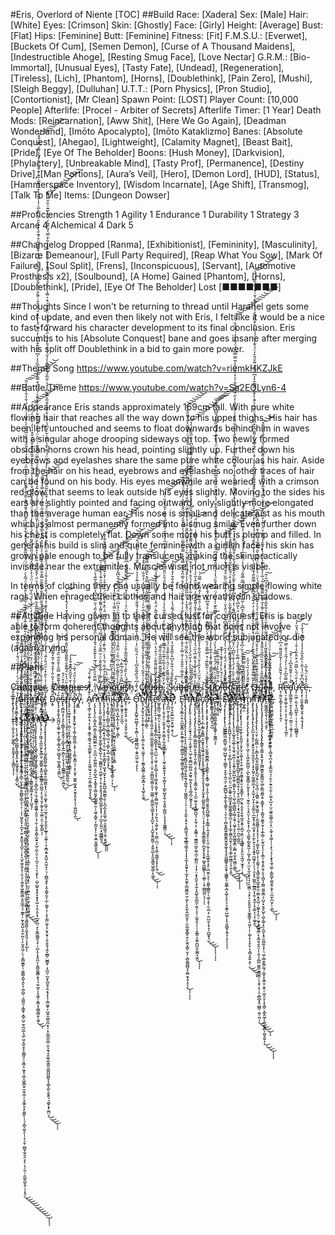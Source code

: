 #Eris, Overlord of Niente
[TOC]
##Build
Race: [Xadera]
Sex: [Male]
Hair: [White]
Eyes: [Crimson]
Skin: [Ghostly]
Face: [Girly]
Height: [Average]
Bust: [Flat]
Hips: [Feminine]
Butt: [Feminine]
Fitness: [Fit]
F.M.S.U.: [Everwet], [Buckets Of Cum], [Semen Demon], [Curse of A Thousand Maidens], [Indestructible Ahoge], [Resting Smug Face], [Love Nectar]
G.R.M.: [Bio-Immortal], [Unusual Eyes], [Tasty Fate], [Undead], [Regeneration], [Tireless], [Lich], [Phantom], [Horns], [Doublethink], [Pain Zero], [Mushi], [Sleigh Beggy], [Dulluhan]
U.T.T.: [Porn Physics], [Pron Studio], [Contortionist], [Mr Clean]
Spawn Point: [LOST]
Player Count: [10,000 People]
Afterlife: [Procel - Arbiter of Secrets]
Afterlife Timer: [1 Year]
Death Mods: [Reincarnation], [Aww Shit], [Here We Go Again], [Deadman Wonderland], [Imōto Apocalypto], [Imōto Kataklizmo]
Banes: [Absolute Conquest], [Ahegao], [Lightweight], [Calamity Magnet], [Beast Bait], [Pride], [Eye Of The Beholder]
Boons: [Hush Money], [Darkvision], [Phylactery], [Unbreakable Mind], [Tasty Prof], [Permanence], [Destiny Drive], [Man Portions], [Aura’s Veil], [Hero], [Demon Lord], [HUD], [Status], [Hammerspace Inventory], [Wisdom Incarnate], [Age Shift], [Transmog], [Talk To Me]
Items: [Dungeon Dowser]

##Proficiencies
Strength 1
Agility 1
Endurance 1
Durability 1
Strategy 3
Arcane 4
Alchemical 4
Dark 5

##Changelog
Dropped [Ranma], [Exhibitionist], [Femininity], [Masculinity], [Bizarre Demeanour], [Full Party Required], [Reap What You Sow], [Mark Of Failure], [Soul Split], [Frens], [Inconspicuous], [Servant], [Automotive Prosthesis x2], [Soulbound], [A Home]
Gained [Phantom], [Horns], [Doublethink], [Pride], [Eye Of The Beholder]
Lost [■■■■■■■]

##Thoughts
Since I won't be returning to thread until Harahel gets some kind of update, and even then likely not with Eris, I felt like it would be a nice to fast-forward his character development to its final conclusion.
Eris succumbs to his [Absolute Conquest] bane and goes insane after merging with his split off Doublethink in a bid to gain more power.

##Theme Song
https://www.youtube.com/watch?v=riemkHKZJkE

##Battle Theme
https://www.youtube.com/watch?v=Sa2EOLyn6-4

##Appearance
Eris stands approximately 169cm tall. With pure white flowing hair that reaches all the way down to his upper thighs. His hair has been left untouched and seems to float downwards behind him in waves with a singular ahoge drooping sideways on top. Two newly formed obsidian horns crown his head, pointing slightly up. Further down his eyebrows and eyelashes share the same pure white colour as his hair. Aside from the hair on his head, eyebrows and eyelashes no other traces of hair can be found on his body. His eyes meanwhile are wearied, with a crimson red glow that seems to leak outside his eyes slightly. Moving to the sides his ears are slightly pointed and facing outward, only slightly more elongated than the average human ear. His nose is small and delicate just as his mouth which is almost permanently formed into a smug smile. Even further down his chest is completely flat. Down some more his butt is plump and filled. In general his build is slim and quite feminine with a girlish face, his skin has grown pale enough to be fully translucent, making the skin practically invisible near the extremities. Muscle-wise, not much is visible.

In terms of clothing they can usually be found wearing simple flowing white rags. When enraged their clothes and hair are wreathed in shadows.

##Attitude
Having given in to their cursed lust for conquest, Eris is barely able to form coherent thoughts about anything that does not involve expanding his personal domain. He will see the world subjugated or die (again) trying.






##Plans


C̷o̵n̷q̷u̷e̵r̴, 
C̸o̶n̷q̶u̶e̵s̵t̸, 
V̴̦̈́̓̈ą̶͙̬͑͆͝n̵̠͍͖̆̚͝q̵͇̌ͅu̴̬͇͉̾i̵̩̺͝ͅs̸̟͎͔̔̈́͘h̷̘̤̅, 
C̸̟͎̩͛r̸̥̺̀̉u̵̧̳̓̔̀̓͜͝s̵͖̞̉͛̂͝h̵͚̟͇̏͛̀͐͝ͅ, 
S̷͉̟̬̮͔͍͂͗̀u̶̜̔́̐͘͠b̶̨̛̗̍d̷̛̳̂̀͆̅̑͋̈ǔ̷̲͎̓̓̑̋̊̆̆̕͝e̶̹̝͓̠̝̪͙̺̪̓ͅ, 
S̵̤͓̝̺͒́͝ų̷̢̛͚̣̻̙̱̟̪͇̱͎̱͖̬̻̫̝̠̬̺́̋̆͂̏̂́͗͆̚b̸̢̧̡̤͓͚̘̟͔̻̘͉̱̋̄̈́̆̋͂͐̓́͌̂̿͒̏͠j̶̧̛̛̼̦̻͕͓̭̘̮̬̉̇͐̈́̆͐̀̀̾̇͒͊̍͗̾̌̕̚ͅu̵̗̰̭͔̘̤͌̃͌̄̒́͗̚ģ̴̨̛̲̹̻̤̻͚̰͚̟͔͖̊̓̈́̇̽̂̈́̾̾̅̓͆̚ą̷̧̞͚͍͈̬̓̀͜t̶̢̝̝̓̈̀̇́͋͌̏̀ͅe̸̛͎͇̹̫͇̟̞͖̭̻̯̊̋̋͌̄́̋̍͋̿̿͊̅̕͠͠, 
Q̶̼̣̹̥́̑́͒̄͋͆̃̃͗̔̿͝ű̴̻͚̺̼̅͠ͅe̷͍͈͖̖̋̏̽̿̽̇͛́̀̌͊̃̃͆͂̀l̵̢̢̛̳̱̙͈͈͙͕͉̙̼̗̦̙͈̫̞̥̠̜͍̣͉̻̩͍͔͈̰̱͋͆̒̋̄͋̅̆̏̀̅͑̉̓͛̈́̈́̎̽́̕̕̚͠͝͠ļ̴̧͍͍̪̝̱̞͈͉͖̯̫̬̗̫̖͙̰̘̖̲̣̱̤͎̀ͅ, 
Ṙ̴̛̝̦̼̯̮̩̳͓͕̩̗̙̩̝̹͍̇̀͗́̌͊̋̀̓̍̓̃̎̎̑͌̈͗͆͐̌̏͑̎̆͒̊̒͑̊͘̕ͅe̷̢̛̥̠̩̫̥͚̦̯̹̞̠͕̖̗̫̥̞̜͓̖̘̲͈̿̿͒͆̒̎͗̍̀̉́͂̆́̓̐̋̅͒͠ͅd̵̡̢̛̛̳͚͈̬̦̮̖̙̝̗̳͉̠̣̳̠͉͔̲̘̹̝̐̍͑͑̂͌̂͒͆̒͗̓̄̚̕̚͘̕͝ͅư̶̡̦̫͖̤͕̰͔̖͉̺̺͓̠̣̹̞̩̠̖̪̳̳͉̒̓̐̈́̑̀̿̃̈́͒̈̊̎͛͑̐͗̇̑̽̀̋̈́̽̋̓̕͝͝ͅç̵̨̛̛͙̹̯͈̮͓̳̱̥̮̭̹̞͍̮̘͓͓̐̌͆͛̐̈́̔͂͐͛̏̋̊͂̊͐̔̓̓̈́͊́̓̃̔̚͠ͅẹ̶͎͎͔̮͖̺̑̓͒̔̈́̄̀̅̀, 
Ṱ̵̢̧̡̢̩̩̦̤̝͍̘̦̭̫̩̥̤͓̤̲̥̻̜͎͈̱̰̝̗̙͕̖͈̳̯͉̘̌̐̇̍ͅͅr̸̢̢̡̡̮̳̞̮̟̯͙̬̜͔̩̗͉̥͕̳̠̲̪̳̝̖͇̬̟̭͕̟̰͚̝̬̥̤̣̩̟̳̠̺̒̌͑̐͛͒̋́̀̇̓́̉͗̅́̈́̐̓̒̌͋̃̒͗̐̿̍̓͐͛̍͌̏̍̕͜͜͝͠͠͝͝a̷̢̨̢̧̱͎̦͎̟͙̬̲͉̘̝̘͚̝̜͓͉̰̮̯̦̝̘͕̭̜̯̹̙͓̬̣͙͒̃͗̌͊̀̄̎̊̓̈́̊̀̍͛̈́ͅm̵̡̨̮̮̻̱͇͇̗͇͕̮̖͖̲̣͔̦̖̜̯̺̞̘̣̹̞̬̩̐͛̉͛̔̎̋́̏̑́͐̅̐̏̓̂͌͛̋́̓̏̑̈̊̈́͛̊̚͘̕̚͝ͅp̸̧̡̛̛̫̟͚͓̯̪̝̩̖̬͍̺̘̘͙̪̜̘̠̩̺̩͎̭̙̲̼͇͕̫͉̜̞̮̳̠̮͒͗͒́̐̓̽͗̐͆̃͑̈́͛́̈́̾͒̀̓́͂̃͛͋͗̾̇̌́͒͊̔̍̕͜͝͝l̵̛̛̰̏̾͂̾͐̿̓̿̇̍̈́̔̍͑̔͌̽͊́̈́̾̿̔̽̈́̒́́̀̀̽̃͊͗͘͠͠ȩ̸̘̥̼͖̘̟͖̘́͂̇̈́͜, 
D̴͙̬̎̃̌̅͌̑̉͐͋̋̍̍̄̊́͊̓͂̓͌̅̏̚͘͘͝e̴̢̨̡͓̬̝̬̖̭̺̪̮͕͖̥̫̥̜͓̻̥͕͇͙̺̜͖̺̘̥͖͕̥̳̘͉͇̤͋́̋̿̋̉͊͂̋͊̿̋̀̀̐̎̃̇̏̎̓̆̉̉́̔̕͜͝ͅs̶̢̢̧̻͖̩͙̦̘̭͎̼͇̞͎̭̱̭̘̦̠͇͓͎͍̲̩͇̙̜̬͎͉̖̩̳͇͍̠̠̠̼̯̪̞̏͋̑́̃̽̒͒̈́͒͜ͅṫ̸̢̨̢̢̨̧̧̛̹̹̜͎͈̱̝̤͕̼̬̟̤͓̻̼̗̙̬̥̪̫̳̺̮͇̜͚̰̹͇͈͚̪̼͉̤̋̋̂͊͗̋̈́̓̆̈́͌͊̌̇̄͌͊̂̌̋̒̎̐̎̈́̆́̊̈́͋̓́̈́̂͒̓̀́̄̓̽̀̉̎̕̚̕͜͠͝r̶̨̥̥͕̞͖͕͓̙̖͎̣͖̦̠͓̗̲͎̣͖͇̝͓̝̻̤͇̬̻͈͈̹͓̳̥̜̎̅̂̆̓͒͗̌̔̑͂̆̽͆͊͊̌̉̾͠ͅǒ̶̡̧̨̧̡̡͔̬̥̭̫̱̦̥͎͚̣̩̳̼̖̻̣͓̟̣̞̗͚̤͓͇̤̘̩͙͕̫͙̹͖̯͍͚͙͍͙̮͈͓͈͙͎͉͎͖̤̪̺̞̼͒̋̾̈̀̍̑̔̎̈́͐͂̇̚̕̕̕͜͝͠ͅỳ̷͈̳̊̀̽͋̚͘, 
A̸̢̧̧̻͎̰͕͍̩͉̩̖̱̭͓͔͇̞͔̻̘̮͔͉͇͚̙̹̝̣̗̙̱͖̯̰̠̘͉̠̲͔͚͎̻̤͍̘̥̞̼͐͊̒͋̄͋͛͊͗̄́͜͜͝͝͝ņ̵̨̡̨̨̡͎̫͔͚̞̞̪̣̳̞̯͚̪̪͚̲̫̜̤͕̤̼̪̣̩͚̰̰̼̤͔̰̞̺̖̲͉͙͚̥̟͉̻͈̰̟̺̭͚̠̰̦̩͖̘̞̻̟̗̩̪̱͙̙̩̫͎̝̪̯̖̳͈̱̮̅̽̈́́̑̾̿̈͂̊̋͑̈́̈́̅̓͐͊̂̂̓́̌̉͐͛̈̑͂̍̊̌̎̓̃͑̂͐͂́̍̎̿̅̇̄͆̓̒́͐͐̅͊͛̀̕͘̚̚̚̕͜͠͠͠ͅͅͅn̴̢̢̨̧̨̛̛̛̛͍̦̪̭̥͍͇̭͎̻̥̖͈̟̫͓͇̙͓̻͓̺̩̜͉̮̺̻̰͎̦͖͚̜͙̦̮̜̥͓̯͙̘͓̯̻̝̺̼̟̬͓͓̹̘̜̲̰͎̤̪̯̣̞͖̳͇̱͉̔͆̈͒͛́͌̇̿͑̍̅̄̂̋̎̐̈͑̋̿̐͛̈́͆̒̿́̅̑̀͆̓͐͌̇͐͌̔͌̃́̂̒͂̓͛̉̄̋̈͑͊̾͐͒̽͛͑̅̕͘̕͘̕͜͜͝͝͠͝͝ͅͅͅi̵̢̨̡̨̧̧̙̦̰̠̠̠͍̙̻̗͍͓̪̥̹̘̫̦̫̠͕̞̼̩͇̬̗͓͖͙̘͖̟̞̩̝̮̭̪̺̦͇̫͇̩͈̹̝̪̝̲͎̥̭͚͎̺̜̯̱̭̤͇̯͔̼̦̬̯̯͂͗͑́́͗̀̽̌̓̉̑́͂̇́̋́̔̇̈́̃̀͊͑̎̽̾͗̉̂̀̎͗́̀̅́̈́̇̏̽͒͛̂̆̃̈́̈̓̅͒͛̓̄͛̌͂͑͆́͋̂̀̂̃̽̃͊̒̐͊̓̽̕̚͘͘͜͠͝͠͝͝͠͝͠͝ͅͅͅḥ̷̢̧̧̖̳̘̙͚̺̮͔̪̩̼͇̖̻̖͖̣͉̞̺̙̱̩̺̣͉̼̥̮͙̩̇̀̽͆̐̈́͐̋̈́̀͜͜͝ͅͅį̷̛̛̱̘̭͈̬̗̼͚̩̙̮̯̳̣͔͍̘̬̭̝̟̥̝̖̫̠͇̺̠̭̟̬̠͙͍͔̯͍̦̳̦͕͔̹͗͋͂͛͐̅̍͌̾̉̍̍̏͆͌̄͛̆͊̑̒̑̓͐̓̾̌̌͊͘͜͝͝͝ͅͅl̴̢̧̛̦̪̠͉̼͕͙͓̘̖̰͉̜͎̹̼̻̬͉̗͉̱͖̲͎̥̠̠̟̳̏̊̐̓̈́̆͂̓̄̽́̔͗͗̽̏̌͒̈́̈́̅̅̒̂̏̃̅͆̀͒͑̿̐͛͌̀̿̔̍͋̿̋̓̾̋̚̚͘̚͘͠͝͝͝͝͠a̸̢̛̛̛̬̙̰̪͕̝̺͎̲̩͎̩͖̟̜̩̳̔͊͑͐̀̃̊̀͐̑̏͌͐̄̈͂͑͆̈͋͗̈͂̋̄́͑̅́̈́͑͋͆̏̑̃̏̈́͋̈́̾͆̈̈͂̒͊̈́́̆̎̈́̄̊͆̃̓̄̓́̾̋͆̇͗̐̃́̕̕̕̚͘͘͝͠͝͠͝͝͝͝͝ͅt̴̨̮͍̮̭̥̤̘͓̮̪͉͂̌̈́͊̇͂̿̂̉̈́̃́͆͊̇͘͝e̶̢̖̣͚̥͈͉̥̣̮̠͉̝̬̬̣̰̦̲̍̊̐̇̑͆́̈́̈̀͐̏̐͑͋͆̌̋̅̅̾̎̓͐͐̅̾̔̒̃́͌̂̓̉̍̓͊̈̔͗͑̀̏͐̾͒͂̾͐͑͆̀̑͌͂̉͂͑͆̏̾̊͂́͛͋͆̈́̀͛̽͑͗̈́̉̓́̆̚̕̕͘͜͜͜͝͝͝͝͝ͅ, 
Ǫ̵̧̡̡̧̛̛̛̛̛̼̺̥͖̮̻͓̩͙͙̻̣̩͖̼͍̪͇̺̹̣̱͍̼͖̣̰͉͉̙̙̐̈́̍͊̒͆́̑̏̂̅̆̐͆́̓̍̇̑́̏̏̈̓̇͗͛̇̾̐̄̀͒̍͌̃͆͑̋̓́̄̎̎͑͌̉́͊͐̇̉̇͊̓̾͛̔̀̎̈̂̑̈͑̆̓̐̿͗͒͘̚̚͘͘͝͝͠͠͝͝͠͝͠͝ͅb̵̢̡̧̡̛̛̛̰̘̯̹̟̯̜̭̥̹̖̜̗͎̘͚̤̜͍͙͉̤͚̥̜̜̹̮͇͎̪̱͇̦͈̼̲͙̳̝̣͔̘̺̥̥͚̔̽̐̓̒̉͑̔͒̃́̓̓̄͐̽̐̀̉̌̄̑͋͊̇͛͂̇̌͐̌́́̒̊́͒̅̇̆̀͗͑͊̄̅̓̀̾̉̒͑͐̐̏̇͆̋̊̂̊̚̚͘̚͜͝͝͝͝l̸̨̛̛̹̲̘̼̩̙̥̹̖̻͕̳͛̀̇͌͒̓̌͂̌͊͋̀́̄̉̒̆̿͌́̋̈͊̆̈́̇̆͛̈́͒̍̈́̈́̈͑̎̈́̄̇̿̈́͊̏͛̎͒̑̿̋̂͛̋̂̈́̂̿͌͐̒̕͘̚̕͝͝ͅï̷̧̨̢̬̭̞͖͔̟̝̀͆̍̈́̔͂̾͛̒̊̓̃̄̇̆̇͌̅͐̐̎͂̅͂̑̓̎̈̒̔̋͆͋̈́̊̆͊̀͌͌̇̀̓̑̐̅̓̐̌̔͘̕̕͠͝͝t̴̡̧̡̨̨̨̨̧̧͈̘̪̘͍͕̼̼̼̤͚̼̠͇̭̠̭̠̳͕̦̖͓̥̦̫͔̣̯̼̻̺̰̯̳͕̮̩̜̼͖̪̹̙̳͖̫͉̲͚̝͙̝͓̺̮̹̜̜̭̺̝̬̼͚͖̜͕͈͍̼̲͎̝̰̼̯̻̭͖̠͇̩͓͖̰̉̓̉̌͋́̎͑̚͜͜ͅͅͅe̷̢̨̢̡̛̛̛̙̞̫̣̝̗̣͕̘̥̥͇͎̪̙̯̺̪̥͓̭̘̯̤̺̩̣͖̖͔͈̠̻̖̞͓̜̳͙͈̣̰̬̹͚͓͔̬̻̼̰͔̦͎̦͉̗͈̖̘͕͖̜̱̙͎̦̫̳̜̪̤̣͙͕͖̹͚͖̥̞͓̩̙̯͉̎͑͛͌͆̀͊̽̀̀̂̃̈͌̈͌̆̑͐̈́͒́̓̈́̓̌́͗̀̾̿̎̾̂̎͑̄̃̀̈́̈̽̇̈́͂̔̄̐́̐̊̾̐̾̂̌͜͜͝͝͝͝r̷̺͍̥̻̼̹͖͈̯̤͎͔̣̥̝̣̟͖̼̟̹̭͚̰̀̍̿̓͑͐͂̀̿̌̎̄͂͊̿̌̅̅͋̏̑͌͜͜͠ͅͅą̶̢̨̢̛̛̛̜͍̘̱̩̠̮̼̞͉̥̞̯͕͇̗̗̰̝̲͖͉̫̮̹̖̦̦͖̖̮̯͍̱̞̟̩̮̜͇͙̩̹̳̙̺̱̝̰̜̯̝̭͍̜͇̪̗̩̟͓͓̯̱͇͇̤̜́̏̽̾̏͐̆̓̏͌͋̈̒̾͂̏͗͊̋̑̈́̆̌͊͐̄̆̃͒͛͋̋͂̓̿̑̑̄͋̀̾͑͋̇̂͑͗̆͑̐̈́̎͐̈̎̎͆̃͊̑̽͆̍̔̒͛̐͆̈́̓̂͒̎́͌̅̑̇́͛͌͑͐͋͒̌̏̇̇̏́̚̕͘̕̚̕͜͜͜͠͝͝͝͝͠͝ͅͅͅţ̴̨̛̪̪̰̗͎̼̥͚̲̠̺̘̝͈͉̬͉̜́̋̉̎͑̆̔͌̆͌̏̆̀̈́̑͑̎̏͛͊̎̊̈́́̓̑̈́̈́͆͒̚͝ͅȩ̷̛̛̛̣̫͕̘̬͈̲̫̤̫͕͈͖̹̯͉̹̿͗̔̒̔͒̊̆̄̐́͛̃͋̓͆̆̀͂̅̑̽̌͐̇̈́̔͑͋̂̇̀́̑͗̀̐́͌́̔͗͑̓̓͛̽̏̾̂͋̆̓̊͋̄͋̚̚̚͘̚̕̚͘͘̚͜͝͝͝, 
È̷̢̡̨̡̛̛̮̳̣̠̱̹̱̪͚͓̳̣̙͍̮̲̗͚̜̦͍̮̻̱̺̹̙̲̬̰̻̞͚͎͕͇̫̂̐̂͒͑͗̈́̐͌͑̎͋̄̓̍̐̿͐͐̀̐̍́̏̆̈́̈́̽̾̂̽̒̍͂̓͗͒̒͊͋̑̈́̿̓̑̇̃̅̎͒̂̐͂̿̔̆̓̿̉̔̿̇̋̉̽́̓́͂̔̎̒̆͒̍̂̂̎̌͐̇͗̾̈́̈́̆͊̾̂̈́̈̕̕͘͘̕͝͠͝ͅͅr̵̨̧̢̡̧̧̨̨̢̡̡̢̢̨̨̧̹̯͎̖͓̤͈͇̬͈̬͈̫̭̻̞͉̻͉̰̗̟̭̰̘̝͚͈͉̗̩͖̼̱̺̖̠̠̞̣͔͕̣̭͍̩̞̥̟͔̝̻͖̟̘͖̝̲͇͉͇̘̬͎͎̞͙̲̞̝̱̮̬͙̹̲͓̗̭͚̞̹̻͖̳̮̤̫̦͖̙͎̞̯̼̖͍̺̼͈͙̦̤͈͚͚͙̻̥̭̣̙̼̭͙̳̠̫͕̦͉̻̯̳̪̻̞̞̤̻̮͙̱̜̟̞͔̍̀͛͊̋̔̄͌̆̾̍̂̒̓̓͒̈́̀̈̂̏̆̋̇̂̿̓̀́̎̈́͌͋̈́͆̈̈́̂͒̔͗̀̃̈͂̃͑̊͋̒̓̊̊̅̋͌̔̆̂̆͗̃͑͐͊̂̍̽̋̾͒̏̐͒̾̊̀̄̈̈̀̅̄̈͑̏͂̊̀̒͒̊̔͋̑͌̈́̅͒͛͑̉͐͋̍̎́́͑́̑̏̈́̈̇̌̅͒̆̒̋̉͂̈̆̐̀͋̚̚̕̚̕͘̚͘͘͘͘͘͜͝͠͝͠͝͝ͅͅͅͅͅą̵̡̧̢̢̛̛̛̛̛̬̹͕͉͓̬̘̙̮̫̟̘̠̙̲̜̞̱̫̟̗͉̺̗̯̖̼̻̺̣̻͖̣̭͖̥͚̣̯̗͓̖͓̲̬̪̩̰̼̥̖̙̉̂͐͛͋̉͑̃̽́̒̑̀̀̀́̾̋̋̀́̓̾̈̋͌͛̿̽̈́̇̊̅̓̐̾̉̂́̏͂̓̓̔͋͛̾̂̽́̒̂͗̊̍̽͐͒͆̌̈́̐̄͑̉͐̃͌̑̈̓̃̀̀͂̈́̈́̇̾͒̏̃́̈́̊̽̓͐͐̇̃́͌̾̎̈́̿̂̈́́̂͑͌̐̄̂̀͆̒̈́̋̏̃̃̒͐̔̈̕̕̕̚̚̚̕͘̚̚͜͜͝͝͠͠͝͝͝͝͝͝͠͠͠ḑ̷̢̨̨̨̡̢̧̨̡̡̢̧̧̛̛̬͓̬̳̯͚̪͈͖͎̙̬̲͓̦͈̩̳̤͕̯̞̱̼͔̝͔̖͍͇͔̺̹͉̘̪̠͚̹̬̞͉̻̰̺͉̦̟̼͉̖̜͙͚̲̠̘͖̳̪̖̺̬̫̰͉̲͕̰̳̰̤̣̞͙̦̤͙̟̱̫̙̖̟̰̩̞̭̺̥̱̠̻̰̗̫͈͎͓͉̣̼̫̯̱͎̗̣̩͙̫̳̦̞͚̦̪̺̫͓͚̪͙̰̯̈́̾̀̌̓̍̈́͌͒̍͛̒́̽͌̇̅̉̋̈́̒̔́̈̇̌̿̉̎͐͐̅̌̏̐̽̃̒͌͊̏́̌̓̈́͌̊̂͐̃̀̉̔̒̓̉͊͂́̑͌̈̂̏́̓͛͌̑͐̇͛́̇̈̈́̕͘͘͘̚̚͜͝͠͠ͅͅͅͅi̴̧̧̨̛̛̝͓̬͎̠̬̰̯̺̜̙͚̝̗͈̻̟͇̙̟̭͓̬͍͍̳̪̼̮͓̟̖̍́̍̊̌̊̈́̆̋̈́̍̓̐̀͒̈́̉̃͛̂̒̊̃̔́̐̄͑̀̀͊̾̂͂̓͊̿̉͑̎͒̑͊̾̂͌̒̓̿̃͗̕͘͘̚̚͜͜͝͠ͅc̸̡̢̨̢̢̨̧̡͉͎̲̣̞͇͙̫͍̳͕̮̮͈̥̞̱͖̱͉͍͔͔͓͓͈̩̬̫̥̥̥̯̝̯̱͎͉̝͓̮̱̝̥̤̻͍͍͚̟̗̥̘̤̠̜̘̟͙̞̗͙͇̯̳̼͚̮̜̪̬̬̙̱̝̯̥̣̻̥̪̳͇̖̹̦̼̲̙̦̩̥̪͇̺̪͕͔̜̀̉͗͊̉́͝͝ͅͅȃ̵̡̨̡̧̡̡̧̧̡̧̡̡̡̧̨̨̨̳̥̙̖͕̩̫̭̰͍̱̻̱̻͉̞͎͇̱͈̜̖͓͇̹̤̻̜̞̝̼̖̩͔͇̯̮̮͍̬̪̪̯̻̹̟̞̳̲̦̩͍̘͈̟̗̤̖̼̦̰̩̜̟̟̲͖͈̱̜̘̥̖̺̼̥̤̟̠̜͈̳̞̲̳̼̜̖͚̠̞̥̦̼̩̺̝̜̯̤̺̫͕̝̖̝͎̪̲̱̟̘̫̋͊͗̌͑́̀̀͐̈́̇͗̃͂̏͊͑̊̿̿̐̒̏̈͊̽̓̈́̿͐͊̿͂̑́̍̊́̐͆̅̀̋́̐͐͘̚̚̕̚͘͘͘͘͜͜͜͝͝ͅͅͅͅͅͅͅt̴̛̛̼̘̦̟̔̇͊̄̎̂̑̇̄͗̆̆͒̆̈́͌̃̓̄̾͋͂̀̀̔̌̑͂̄̾̾̄͆̍͋̔̉͂̚̚̚͝͠ḛ̶̢̛̛̛̛̛͎͎̙̼͚̞̺͚͓̳̩̥̳̥͕̰͍̳͉̿̑̅͌̀̋̉͒̄͑̀̿̽̈́͐̔̆̿̊̓̀̀́̋̓̊̇̍̈́̈͐̊̽̒̀͌̈̀͊̀̍̉̏̈́̈̿͗͑̄̏́̓̍̔́̂̎̑̊͌̈́͆́͂͂̈́̀͂̒̆̃̂͐͆͋̂̎̂͗̄̀̓̂̆̆̈́̾̐̊̑̈̈́̔́̌̅̑͛̀̊̋͛̉͋̊̅̉́̈̈́̉̋͑͐̓̉̏̃̏̃̋̈́̂͆͆̀͆͊̒̚̚͘̕̕̚̚̚̚̕͘̕͝͝͠͠͠͠͝͝ͅ, 
Ę̴̧̨̨̢̨̨̧̢̢̨̧̛̤̺͇̳͇͖͕͇̺̱̜̤̻̹̺̺̟̟̹͚͇̱̦̱͙̮͎̪͉̫̗̣͍̪̻̺̗̞̲̙̰̙̘̻̥̠͕̯̣̯̦̜̻̮̟̳̼̱̫͇̬͇̮̯̱̬͚͎̥̘̬̼̫̻̻̥̯̞̬̟̹͇͇̥͉͚̰̲̖̪͓͚͕͕̥̤͎̞̮͚̹̺̫̼̹̙̟̮͈̻̟̝͍͓̦̝̏͑̀̋̌͌̀̌̈́́̔̀̽̾̈́̆̒̓̉̆͗̾̔̈́̿̋̀́̄̌͆͊̈̈̈́̈̂̉̆̇͛̔͑͑̓͋̑̅̆̀̅̏̈́̌̿̓̄̍̂̒̏́̀͒̄͊͐͑̔̂̂͘̕̕͘̚̚̕̕̚͝͝͠ͅͅͅͅͅx̷̧̡̡̡̨̧̧̡̧̧̛̛̛̭̩̭̭͖̺̞͔̦̹̜͔̝͕̤̦̣̮̹̻͕̝̞͓͔̞̫̩̘̪̹͈̤̠̪͔͚͍͔͖̫̼͙̟̳͚̰̘͇̥̪̠͓͎̟̝̲̗͚̪̞̰̮̥̹̝̰̞͎̲̙͚͖̳͔̞̜͍͎͈̃̓̓̀͐́͂͊̄͂̎̉͗̈́̊͑̈́̆̂̉̏͆̊̓̃̾͆̎̐́̅͗͑̏͐̀̿̐̌̃̎̀̈́̽̈̾̎̇̒̇̌̾͒̈́̎̃̊̅͋͐͌́̐͗̀̃̌͊̐͛̓̄͒̓͘̚͘͘̕̕͜͜͜͜͠͠͝͝͝͝͠͝͝ͅͅͅͅţ̷̢̡̢̧̧̨̨̢̨̨̨̡̛̤̟̞̺̥̟̼̯̲̗̮̞̰͉̤͍̪̜͉̞̯͍̗͖͍̺̫̩̼̙͎͇̙̙̰̗̦̜̺̖͖͔̲̻̪̝̫̺͔͈̥̹͖̟͙̙͈̖͖͚͇͓͇͔̰̻̣̘̰̙͍͖̪̠͈̻̎̎͑͋̎̆͊͋͐̑̏̀̉̈́̾͋̉̎͆̍̈̓̑͆̆̀̉͒̊̇̎͐̒̀̀̍͆͌̍͑̒̔̓̍͆̓̅͒͛̀̄͂̀̋̓͊͊͂͂́̀̃̍̇͒̎͂̈́̾̑̌̉̉̈̿͌̔̏̈͂̉̅̾̽͌͗̀͒̾̅̽̑̆̈́̑̌̊̌̓͐͗͌̔̿͆̀̊̀̂̀́͛͛́̏̌̓͋́͋͌͒̾͑̋̎̈́͛̇̒͂͑͂͂̾͛͋̇̉̔̇̂̇͆̐͐̅̿̿͆͛́̈́͌́̇̒͑͌̇̽̏͑͌̃̕̕̕̚̕̕͘͘̕̚̕͘͜͜͠͝͠͠͝͠͝͝͠͠͝͝͠͝͠ͅͅͅͅě̶̡̧̧̨̨̨̡̡̧̡̜̗̻̲̲͍͓̠͓̦̬͍̖̖̘̫̯͔̮̞̤̳͚͎̬̪̪̥̗̪͈͇͚̝̫̜̞̣̮̩̯͕͈̲̫̣̜͙̘͍͓̬̣̦̱̠̙͉͈̤̹̪̰͕̺̪͊̃̂̔̄͒̃͌̈́̅̌̈́̑̊́̿͋̍̉̀̒̉͑̎̋̈́̾͒̑̏̌́͑̓̈́̀͋͆͛̾̚͘̚̚̕̕̚̚͜͝͝͝͠͝ͅŗ̴̡̢̧̨̢̧̢̢̛̘̞̜̞̮̗̲̙͙͈̫̼̩̹̬̟̰̠̞͚͕̟͔̜͍̣͇̣͙̰͚͙̱̥̫̣͔͈̞̳̞̜̪̜̮̯͕̮̯͕̭̮̥͖̭͙͍̠̱̪̞͔͍̤̗̝̥̳̘̠̥̭̮̤̞̲̰̩̫̭̟̹̣͕̈́̈́̓͑̾͛̽̾̂͊̅̿͗͐̓̐͛͐̏̍͆͒̌͊͋̊͒̾̄̄̔̔̈̏̅̉̆͆͂͗͂͌̍́̔͐̂̃́͆͂̿̆̑́̇̉̀̔͗͂̅͂̅͑̉̒̉̂̉̑́͗̓̓̉̓̿̐̏̇́̈́̕̚͘̚͘̕̕̕̕͘͜͜͝͠ͅͅͅͅm̸̡̡̧̧̨̡̧̡̢̧̧̨̡̨̨̡̟̹̥̟̼̥̹͖͕͕͔͖̯̗̲̪̪̥̩̪̙͚̝̳̲̦̙̫̥͓̩̟̜̣̮̬̼̦̠͉͎̭̫̩̖̦̬̬͙̖̜̪̖͉͇̱̗̲̬̬̰̰̦̜͖͙̹̻͕̜̫̤͙̼͔̗̙͉̘̠̟͚̪̜͉͙̗͉̙̬̝͈̱͕̘͚̥̳̱̩͙͖͔̜͎̹͚͎̟̝͙̗̬̣̖͉͇͓͈͍͙̤̜̤̆̏̄͛̎̓͂͒̋̆̓̉̒̏͛̉̋͐͜͜͜ͅͅỉ̴̧̢̢̧̡̨̢̧̡̨̢̧̨̛̛͈̺̣͓̞̱̞̠͙͍̬̮̗̭̫͎̼̱͎̩͕͙͓͖̝͕͚͔͇̫̲̣̘̹̥̺̩̟̮̩̙͎̭̪̥̤̜̲̲͓̥͔̱͉̲̮̥̣̖̙̰̙̫̩̠̟̯͙͍̟̪͚̘̙̹̠̖̹̯̝͓̠̫̳͈̤̲͇̪͕͎̭̹̯̘̬̩͓̦͇͕̖͎̠͚̞̼̇̔̽͆̏̍̓̂̈̑͒̈́̾̄̽̀́̒̂͂͊̀̾́̀̃͒͑̽͊̉͊̑̀̓͌̅̐͗̓̈́͊̑̄́̌͆̽̎͋̿͌̋̾̃̉̑̃̇̀͆̽̐̍̾̏͋̑̄́͑͆̈́́̒͊̆̓̒͆̑͗̍̾̑̿͂̀̀̃̀͒̄̓͊͌̊̄̎́̎͂̒͒̂͗͒̇̀̈́͂́͆́̇̓͌̎͆͋̆̅̂̈́̔̈̇̆͋͛̑̂̀̀̂̃́̅͊͆͒̽̒͆̐̅̽̽̈͂̌́̆̑̒̈́͐͊̓̽̈́́͗̑͗̂͒̉̽̔̓̉̔̾̎̾͛̆͗̌̾̏̔̏̏́̈́̍͘͘̚̕̕̕̚͘̕͘̕͘͜͜͝͠͝͝͝͝͝ͅͅņ̸̨̡̡̨̡̡̡̨̡̢̨̢̨̛̛̛̣̠̬̹̗̺͈̻̣̹̣̖̳͓̝̪̖̬͖͚͖̬͓̪̰͔̭̦̠͈̘̪̦͕̯̻͍̣̰̙͚̝̮̺̱̣̗̦̱̰̼͈͇̞͉̟̞̘̖̦̞̹͚̬̙̪̰͎̩͎̩͎̳̘͎͕̘͇̞̲̱͙̪͍̭̬̫̦̰̳̞̭̞̺̤̦͚̬̝̦̭̠̠͖̟͓͈̺͈̲̤͓͙͚̮̖͈̭̤̩̗̩͍͉̹̻̪͖̱̲̩̰̻̬͇̹̖̝͍̦͓̹͎̤̯̻̻͓̭̣̺̻̜̫̯̦̪̩̦͋̌͆̀̂̑́̎̄̑̅͂̉͋̏̋̾̽̋̍͑̀̊͒̆̔̾̾͆̈́̀̿̃͐̄̉̎̂͛́̀̔̌͊͗̈́͐̾̀̎̄́̒̈̇͛̀̌̉͑̈́̂́̽̌̑̿́̅́́̑̇͋͋̋̄̊̋̽̎͆̐͘̕̕͘͘̕͜͜͜͜͜͠͝͠͝͝ͅͅḁ̸̢̧̢̧̧̡̨̨̨̨̡̡̢̡̨̢̡̢̢̛̛̳̭̖͍̳͔͓͍̮̟̙̰̻̮̻̭̰̥͇̪̥͖̤̙̳̤̯̳͎͍̣͍̳͓̜͎͙̺̬̘̮͚̘̮͎̝͕̲̦̻̦̙̰̝̫̗͎̗͎͕̳͕͔̬̝͍̤̱̠̗̥͎̻̞̝̰͇̤͚̫̯͇͉̜̺̠̟̮̭̙̺̙͕̺͎̳̹̟̠̭̪̙͓̥̫̯̺͚͉͓̦͉͖̩̼̲͈̗͇̗̲̘̦̳͓͙͕̳̱̦̮̭̜̜͚̞̤̞̖͓̖̳̠͕͚̭͖̗̞̺̦̰̝̻͕̪̥̭͍̝̣̈́͋̓̿͂̌͆̄̏̎͐̓̐̆͒̏̏̅͋͐̋̐̄̽́͗̓́͑́̑̈́̊͌͑̔͑͌̓̋͒̅̎̿͌̀̈͑̃́̇̅̾̍͂̅̄̿͐̓̌̉̀̒̂͊̆̾́̒̽̉̈́̀͊͑̊̊͑̀̔̈́̊͑͛͆̄̈̒̆̃̽̓̿͌̀̄̀̊̈́̆͑̇̏͊̋̂̓̍͋̔̊̐͛̐̎̎͒̚̕̚̚̕̕͜͜͜͜͝͝͝ͅͅͅͅt̵̯͖̼̱͇̼͕̮̹͎̤̱̤̗̬̓̈́̃̐͊͒̈́̀̓̉̿̐͛̓̇̾̋̎̃̔̍͗͛̈́̋̃̇̿̀̎̈́̅̋͂̾͋̌̅͐̃̒̐́̂̍̐̓͆̆͑̃͘̚̚͘͘͠ͅȩ̶̨̧̢̛̛̛̬̞͚̰̦̯̪̲͍̗̣͕̟̫̯̬͎̯͍̰̥͔͉̻̮̘̪͔̥̖̟͇̪̘͉̠̯̙̗̫̟̫͕̫̦̦͚̣̟̺͔̹̫̩͖͍̼͈͇̗̼̦̟̤͔̰̠̩̟͇̜̜̩͕̙͉̖̗͎̱̟̘̼̘̫̲̹͕͇̱̺̙͚̫̱̭͕̬̜̠̪̫̙̪̬̗̩͕̺͆̾̿́͛͋̓̏̈̾̀̐̊͋̉̑͘͜͜͝͠ͅͅͅ,                                                         









































->S̶̡̡̨̡̡̡̨̨̧̢̧̡̡̧̡̡̧̧̨̨̧͍̮̱̪͔̜͇͉̼͕̦͉͕͈̪̻̥͇̜̱̣̹̠̹͎̩̹̺̥̭͓͕̪͓̦̮̤͙̭͈̬͉͓̺̠̜͔̙͉̫̥͖͎̰͎̖̹̯̖̞̩̰̮̰͙͖̝̳̯̻̣̯͈̼͖̘͉̦̱͇̜̹̰͓̮̥̺͔̥̫̹̺͔̹̙̫̝͈͖̦̤̖͔̼̻̮̳̙̩̣͖̼̳͙̺̖̭̙̞̣͖̯̺̜͔͖͖͈̦̞̳̭̜̞̳̜̺̠̰̖̪̫̲̦̘̲̹͖̝̪̭̯̜̥͚̻͈̩̠͈̻͎̤̰̟̥̱̪̝͖̯͇̮̠̰̫͓͖̩̦͓͚̭̮͎̙͈̻̙̜̩͉͕̻̝͖̖̙̩̹͓͔̬̜̪̳͓̰̖̬̯͕̞̠̣̖̗̰̠̜̯̫̲̭̪̥͍̜͎͓̭̩̆̓̔͋͆̿̇͒̆͐̅̀̒̈́͑͆̃̾̾͛͐̆̑̾̒̇̑̀́̿͊̚͜͜͜͜͜͜͜͜͜͜͜͠ͅͅͅͅi̴̡̧̢̢̢̛̛̛̹̪̠̖̩̭͚͓͓̣̦͇̖̱̯͍͎͉̰̦̭͎̫̗̰̘̮̣̳̼̺̣̘̼͔͙͉̳̰͓̤̭̰͙͇͍̜̥̘͈̠͚̜̪̳̘̮͖̻̲̟̲̯̲̭͇͓̺̞̹̝̝̹͈̻̰͔̩͈͕̮̮̩̩̹̗̮̳̘͎͖̙̱͚̻̞̟͚͕̬̖̘̳̱̪͍̗̼̮͓͈͈̜̞̞̙̺͒̓́̎̈͐͛͛̓̄̇̍̄̅̅̃̔̊̀͂͊̒͑̐͌̌̓̅̆̽̏̾͐̔̔̿̓̎̈́̅̐̃̾̑̂͌̒̐̏͑͂̃̄̓̀̎͐̓͐̈́̅̂̀͗̓͗̈́̈́̐͌͂̃̌̓̄͂̽̊̌̽͋̊̎̑͑̀̂̄̈́̊̌̄̋̿̐̏̐͌̀͌̆̽̓̇̍̅͋̌̋͗͆̀̎̒́͋͛̄̈́̐̓̂̈̅̋̊̀̍̀́̊̾̍̈͒̔́̇͋̓̐̀̊̅̓̈̃͘̕̚͘̕͘͘̚̚͘̚̕̚̕͠͠͠͠͝͠͝͠͝͝͝ͅͅļ̵̨̧̨̢̡̨̢̡̡̡̛̯͇̯̰̮̺̘̱̘͇̦̘̠̝̮͓͉̗͚̼͚͇̹̝̬̘̠̜̰̠̝̰͙̟̤̯̘̹͍͉̜̦̯̤̬̝̖͇̖̺̖̜̗͔͎͕͈̝̘̰͈͎̞͖̭̹͉̙̘̣̖̻͙͉̹̤̯̠̭͍͉̣̼̩̫͎͖͉̼͖͉͚̊̍̆̽̈́̐̽͛͌́̔́́͒̄͒̾̆̓͒͘̕̚̚͜͜͜͝ͅé̷̡̨̡̛̛̛̛̗̭̼̦̭̣̙̜̭͓̤̗̻̳̘͎͍̫̳̤̻͓̲͎̖̳̜͕̱͇͍̪̟͇̲̝͕͉͎̹̺̱͉̃̃͂̎̃͆̑̽̏͗̓̓̽̓̆̽̉͊͗̑̍̑̑̎̈́̈́͂̈́̉̅̀̓̌̔̀͊͛̑͊͛̊͗̏̑͛̑͑̒̀̈́̉͐́́̏̍̃̿̍͑̈̈́͑̽͐͐͆͊̒͌̆́́̋̏̀́̏̄͂̈́͂̈́͑͊̄̈̀̓̉͛̑͐̈́̿͌̽̆͐̉͆̌̇̂̑̂̉̓̆͐̊̀͋̎̌̎̃̊͐͛̎̌̇͋̇̌͒̓̔̓̈͐̃̏̀͗͆́̍̽̕̕͘̚̚͘̚̕͠͝͝͠͠͝͝͝͝͠ͅǹ̶̨̢̧̧̢̨̢̨̨̢̧̨̧̛̛̛̛̛̛̛̳̟͉̻̘͚͙̟̳̟͔͈͓͓̥̠̗̞̻̝̺͔̗̫̘̞̳͇̝͚͖͍̝̰̯̦͉̹̼̹̗̥͍̞̳̩̲̮̱͉̙̺̦̪̙̯̩̞̦̪̞͔̹̠̞͔̬̙̠̣̺̗̺͍͓̥̭̝͙̥̟͖͕̹̭͎̯͎̘̲̮̩̪̠͙̙̯̱̲͖̻̭͉͓̣̩̺̦̥͎̟͍̪̙̜͍̻̱͚̱̻̯̝͉̘̫̠̪̥͕͓͖̯̦̝̻͎̞̼̳̯̻͍̖͚̖̇͑͛͋̃̑̑̑̇͗̍̏̈́̊͋͛̀̽̀̀͗́̔̅̽͂̎̔̒͐̔̓͋͂̿̌̎̄̐̀̀͂̍̐̀̏̃͌̅̊͂̿̈́̾̾̈́͛͛̈́̓̂̂͆̓̑̇͂͌̓̓̄̍̀͗̀̑̈͊̆́̊̍̄̽̀̓̃̋̽̆̽̈͗̀͛̋̉́͂͛̽͂̓̽̓̓͌͊̊̈́̓̎͒̿̈́͆̄̌͊͗̀̋̊̈́̓̍̓̃̈́̎͂͋̉͊̽̏̀̊̃̎͛́̈́̈́͒̿̄̀͛̈́͛̅̏͛̒̓͆̍̏͂̊̐͂̈́̇̒̋̀͊̈́̾͋̔̈́̉̉̄͒͑̇͌̌͗͗͂́͂̌̃̍̆̀̐́̉̏̀̿͗̒͒͊̄̓͂̈̊́͊̌̔̔̓̆̆͑͋̐̀̅͛͑̾͒̃̂̔̽̅̍͌̅͑̃͊̍͊̌̐̓͋͒̉̾͌̒͆͊́̐̽̚̕͘͘̚̚̚̚̕̕͘͘͘̕̚̚͜͜͝͠͠͠͠͝͠͝͠ͅc̴̢̡̧̛͉͕̗̰͖̜̟̲̰̤̱̙̱̥̻͈̹͖̞͇͍͙̭͍̮̝͇̲͇̗̭̤̲̪̘̟̠̱̝̹͍̗̰̯̩̥̮̫̪̹̯̠̩͚͙̺̲͊̒̅̃̽͑̒͛̈͒̀͆̄̎̓̈͗̐͐̏͑̓̀̔̉́͗̈́̉͊̓̋̀̔̿͐̒͋̎͌̐̃͌̃̈́̅́́̄̏̆͐̉̀͋̓͊̏̃̎̿̐̎̃͛́̊̑͊̑̆̉̀̍́͊̾͛͆̓̔̃̅̌́̎͗́̈́̽̐̋̇̉̌͑́̽̎̐̿̒̂̀̏̂͘̚͘̕̕̚͝͝͠͝͝͝͝ͅͅę̶̡̨̨̢̢̨̨̨̨̢̨̧̨̛̛̛̛̛͕̺̭͍̻̪͍͚̩̠̻̬͍̯̠̻̯̳͙͎̖̤̠̭̦͚͓̜̫̲̘̤̤̲̭͕͓̜̯̙̬͈̞̫̲̖̜̯̼͍͎̣͉̭̳̝͍̞̭̺̦̭͖̝̩̠͉̹̪͇͉͍̟͎̭͎̳̥̰̞̦̲̦̣͇̘͔̦͕̥̜͇̤̼̬͎̗̮̥̮͓̹̱͎̮͈̘͉͍̙̲̻̦̺͇̬̹͔̝̺̤̜̲̮͙̪͈̭͕͍͙̘͓̝̦̜̳͚̬̣̦͖͍͈̤͇̯̪͙̠̠͙̦͇̪̼̜̻̜̭͉̰͉̟͈͚̖̲̖͇̼̠͇̪̪͚̺̞̝̦̳̞͚͕̮̬͈͉͉͚̬͙͓̼̪̤̗͒͆̃̔̀͌̄̍̌̐̒̃͂͂̔͑͐͑̀͋̽͛̋̈́̐͐͂́́̓̓̀͗̎̎͗̓̑̾̀͒̽͋̈̐̓̍̾̆̇̔͛̇̈́͛̄̍̐̎͒͐͋̍͑͋̈́͐̄̋̊̊̎͗̇̀̔̎̊̐́̈́̂́͊̌̃́̈̿̄̈́̽̆̈̾͒̃̓̑͂̑̈́͗̎̉̇̒̏̀̓̽͗͐̈́́͌͛̐͛̎̂̍̇̃̓̊͆́̀̋͒͗̌͑̑̅̓̐̅̊̅͋͆̒̂̔͑͂̅̎́̃̔̿̄̀̀̔̋̉̉̽́̎̒̈́̍̋͛̐̀̅́̈́̆̔̈͒̾́̍̈̽͐̿̾̈̇̈͛̄͛̈́͆͊̏̆̂͐͋͒́͒̒͒͛̓͋͒̿͛̄̃̈̌͂̓̈́̈̾̅͊̈̇̏̌̈́̿̕̚͘̚̕͘̚͘͘̚͘̕̕̕͘̚̚̚͘͘͜͜͜͜͠͝͝͠͝͠͝͝͝͝͝͠ͅͅͅ->
